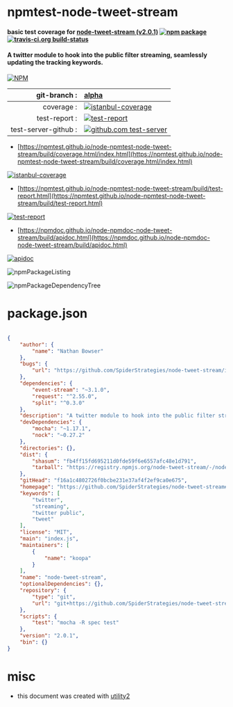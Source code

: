 # npmtest-node-tweet-stream

#### basic test coverage for  [node-tweet-stream (v2.0.1)](https://github.com/SpiderStrategies/node-tweet-stream#readme)  [![npm package](https://img.shields.io/npm/v/npmtest-node-tweet-stream.svg?style=flat-square)](https://www.npmjs.org/package/npmtest-node-tweet-stream) [![travis-ci.org build-status](https://api.travis-ci.org/npmtest/node-npmtest-node-tweet-stream.svg)](https://travis-ci.org/npmtest/node-npmtest-node-tweet-stream)

#### A twitter module to hook into the public filter streaming, seamlessly updating the tracking keywords.

[![NPM](https://nodei.co/npm/node-tweet-stream.png?downloads=true&downloadRank=true&stars=true)](https://www.npmjs.com/package/node-tweet-stream)

| git-branch : | [alpha](https://github.com/npmtest/node-npmtest-node-tweet-stream/tree/alpha)|
|--:|:--|
| coverage : | [![istanbul-coverage](https://npmtest.github.io/node-npmtest-node-tweet-stream/build/coverage.badge.svg)](https://npmtest.github.io/node-npmtest-node-tweet-stream/build/coverage.html/index.html)|
| test-report : | [![test-report](https://npmtest.github.io/node-npmtest-node-tweet-stream/build/test-report.badge.svg)](https://npmtest.github.io/node-npmtest-node-tweet-stream/build/test-report.html)|
| test-server-github : | [![github.com test-server](https://npmtest.github.io/node-npmtest-node-tweet-stream/GitHub-Mark-32px.png)](https://npmtest.github.io/node-npmtest-node-tweet-stream/build/app/index.html) | | build-artifacts : | [![build-artifacts](https://npmtest.github.io/node-npmtest-node-tweet-stream/glyphicons_144_folder_open.png)](https://github.com/npmtest/node-npmtest-node-tweet-stream/tree/gh-pages/build)|

- [https://npmtest.github.io/node-npmtest-node-tweet-stream/build/coverage.html/index.html](https://npmtest.github.io/node-npmtest-node-tweet-stream/build/coverage.html/index.html)

[![istanbul-coverage](https://npmtest.github.io/node-npmtest-node-tweet-stream/build/screenCapture.buildCi.browser.%252Ftmp%252Fbuild%252Fcoverage.lib.html.png)](https://npmtest.github.io/node-npmtest-node-tweet-stream/build/coverage.html/index.html)

- [https://npmtest.github.io/node-npmtest-node-tweet-stream/build/test-report.html](https://npmtest.github.io/node-npmtest-node-tweet-stream/build/test-report.html)

[![test-report](https://npmtest.github.io/node-npmtest-node-tweet-stream/build/screenCapture.buildCi.browser.%252Ftmp%252Fbuild%252Ftest-report.html.png)](https://npmtest.github.io/node-npmtest-node-tweet-stream/build/test-report.html)

- [https://npmdoc.github.io/node-npmdoc-node-tweet-stream/build/apidoc.html](https://npmdoc.github.io/node-npmdoc-node-tweet-stream/build/apidoc.html)

[![apidoc](https://npmdoc.github.io/node-npmdoc-node-tweet-stream/build/screenCapture.buildCi.browser.%252Ftmp%252Fbuild%252Fapidoc.html.png)](https://npmdoc.github.io/node-npmdoc-node-tweet-stream/build/apidoc.html)

![npmPackageListing](https://npmtest.github.io/node-npmtest-node-tweet-stream/build/screenCapture.npmPackageListing.svg)

![npmPackageDependencyTree](https://npmtest.github.io/node-npmtest-node-tweet-stream/build/screenCapture.npmPackageDependencyTree.svg)



# package.json

```json

{
    "author": {
        "name": "Nathan Bowser"
    },
    "bugs": {
        "url": "https://github.com/SpiderStrategies/node-tweet-stream/issues"
    },
    "dependencies": {
        "event-stream": "~3.1.0",
        "request": "^2.55.0",
        "split": "^0.3.0"
    },
    "description": "A twitter module to hook into the public filter streaming, seamlessly updating the tracking keywords.",
    "devDependencies": {
        "mocha": "~1.17.1",
        "nock": "~0.27.2"
    },
    "directories": {},
    "dist": {
        "shasum": "fb4ff15fd695211d0fde59f6e6557afc48e1d791",
        "tarball": "https://registry.npmjs.org/node-tweet-stream/-/node-tweet-stream-2.0.1.tgz"
    },
    "gitHead": "f16a1c4802726f0bcbe231e37af4f2ef9ca0e675",
    "homepage": "https://github.com/SpiderStrategies/node-tweet-stream#readme",
    "keywords": [
        "twitter",
        "streaming",
        "twitter public",
        "tweet"
    ],
    "license": "MIT",
    "main": "index.js",
    "maintainers": [
        {
            "name": "koopa"
        }
    ],
    "name": "node-tweet-stream",
    "optionalDependencies": {},
    "repository": {
        "type": "git",
        "url": "git+https://github.com/SpiderStrategies/node-tweet-stream.git"
    },
    "scripts": {
        "test": "mocha -R spec test"
    },
    "version": "2.0.1",
    "bin": {}
}
```



# misc
- this document was created with [utility2](https://github.com/kaizhu256/node-utility2)
